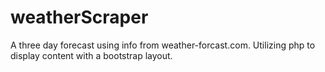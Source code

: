 # weatherScraper
A three day forecast using info from weather-forcast.com. Utilizing php to display content with a bootstrap layout.
